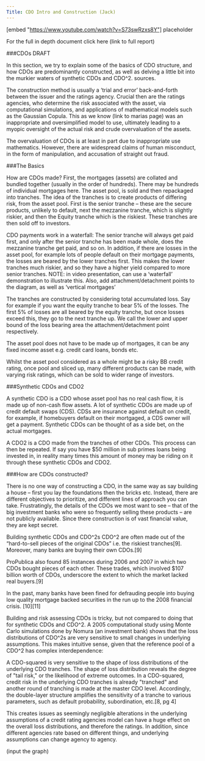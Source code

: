 ```yaml
---
Title: CDO Intro and Construction (Jack)
---
```

[embed "https://www.youtube.com/watch?v=S73swRzxs8Y"] placeholder



For the full in depth document click here (link to full report)

###CDOs DRAFT

In this section, we try to explain some of the basics of CDO structure, and how CDOs are predominantly constructed, as well as delving a little bit into the murkier waters of synthetic CDOs and CDO^2. sources.

The construction method is usually a ‘trial and error’ back-and-forth between the issuer and the ratings agency. Crucial then are the ratings agencies, who determine the risk associated with the asset, via computational simulations, and applications of mathematical models such as the Gaussian Copula. This as we know (link to marias page) was an inappropriate and oversimplified model to use, ultimately leading to a myopic oversight of the actual risk and crude overvaluation of the assets.

The overvaluation of CDOs is at least in part due to inappropriate use mathematics. However, there are widespread claims of human misconduct, in the form of manipulation, and accusation of straight out fraud. 

###The Basics

How are CDOs made? First, the mortgages (assets) are collated and bundled together (usually in the order of hundreds). There may be hundreds of individual mortgages here. The asset pool, is sold and then repackaged into tranches. The idea of the tranches is to create products of differing risk, from the asset pool. First is the senior tranche – these are the secure products, unlikely to default, next the mezzanine tranche, which is slightly riskier, and then the Equity tranche which is the riskiest. These tranches are then sold off to investors.

CDO payments work in a waterfall: The senior tranche will always get paid first, and only after the senior tranche has been made whole, does the mezzanine tranche get paid, and so on. In addition, if there are losses in the asset pool, for example lots of people default on their mortgage payments, the losses are beared by the lower tranches first. This makes the lower tranches much riskier, and so they have a higher yield compared to more senior tranches. NOTE: in video presentation, can use a ‘waterfall’ demonstration to illustrate this. Also, add attachment/detachment points to the diagram, as well as ‘vertical mortgages’

The tranches are constructed by considering total accumulated loss. Say for example if you want the equity tranche to bear 5% of the losses. The first 5% of losses are all beared by the equity tranche, but once losses exceed this, they go to the next tranche up. We call the lower and upper bound of the loss bearing area the attachment/detachment point respectively.

The asset pool does not have to be made up of mortgages, it can be any fixed income asset e.g. credit card loans, bonds etc.

Whilst the asset pool considered as a whole might be a risky BB credit rating, once pool and sliced up, many different products can be made, with varying risk ratings, which can be sold to wider range of investors.

###Synthetic CDOs and CDO2

A synthetic CDO is a CDO whose asset pool has no real cash flow, it is made up of non-cash flow assets. A lot of synthetic CDOs are made up of credit default swaps (CDS). CDSs are insurance against default on credit, for example, if homebuyers default on their mortgaged, a CDS owner will get a payment. Synthetic CDOs can be thought of as a side bet, on the actual mortgages.

A CDO2 is a CDO made from the tranches of other CDOs. This process can then be repeated. If say you have $50 million in sub primes loans being invested in, in reality many times this amount of money may be riding on it through these synthetic CDOs and CDO2.

###How are CDOs constructed?

There is no one way of constructing a CDO, in the same way as say building a house – first you lay the foundations then the bricks etc. Instead, there are different objectives to prioritize, and different lines of approach you can take. Frustratingly, the details of the CDOs we most want to see – that of the big investment banks who were so frequently selling these products – are not publicly available. Since there construction is of vast financial value, they are kept secret. 

Building synthetic CDOs and CDO^2s
CDO^2 are often made out of the “hard-to-sell pieces of the original CDOs” i.e. the riskiest tranches[9]. Moreover, many banks are buying their own CDOs.[9] 

ProPublica also found 85 instances during 2006 and 2007 in which two CDOs bought pieces of each other. These trades, which involved $107 billion worth of CDOs, underscore the extent to which the market lacked real buyers.[9] 

In the past, many banks have been fined for defrauding people into buying low quality mortgage backed securities in the run up to the 2008 financial crisis. [10][11]


Building and risk assessing CDOs is tricky, but not compared to doing that for synthetic CDOs and CDO^2. A 2005 computational study using Monte Carlo simulations done by Nomura (an investment bank) shows that the loss distributions of CDO^2s are very sensitive to small changes in underlying assumptions. This makes intuitive sense, given that the reference pool of a CDO^2 has complex interdependence:

A CDO-squared is very sensitive to the shape of loss distributions of the underlying CDO tranches. The shape of loss distribution reveals the degree of "tail risk," or the likelihood of extreme outcomes. In a CDO-squared, credit risk in the underlying CDO tranches is already "tranched" and another round of tranching is made at the master CDO level. Accordingly, the double-layer structure amplifies the sensitivity of a tranche to various parameters, such as default probability, subordination, etc.[8, pg 4]

This creates issues as seemingly negligible alterations in the underlying assumptions of a credit rating agencies model can have a huge effect on the overall loss distributions, and therefore the ratings. In addition, since different agencies rate based on different things, and underlying assumptions can change agency to agency.

(input the graph)



